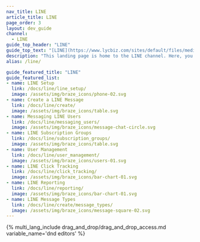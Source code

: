 ```yaml
---
nav_title: LINE
article_title: LINE
page_order: 3
layout: dev_guide
channel:
  - LINE
guide_top_header: "LINE"
guide_top_text: "[LINE](https://www.lycbiz.com/sites/default/files/media/jp/download/LINE%20Business%20Guide_202310-202403.pdf) is the most popular messaging app in Japan, with over 95 million monthly active users. In addition to messaging, LINE offers its users an “all-in-one” platform for social media, gaming, shopping, and payments.<br><br>You can integrate your LINE accounts with Braze to leverage your zero- and first-party customer data to send compelling LINE messages to the right customers based on their preferences, behaviors, and cross-channel interactions.<br><br>Sending LINE messages from Braze will draw from your account's Message Credits."
description: "This landing page is home to the LINE channel. Here, you can find articles on setting up LINE, LINE subscription groups, LINE campaigns, LINE reporting, and more."
alias: /line/

guide_featured_title: "LINE"
guide_featured_list:
- name: LINE Setup
  link: /docs/line/line_setup/
  image: /assets/img/braze_icons/phone-02.svg
- name: Create a LINE Message
  link: /docs/line/create/
  image: /assets/img/braze_icons/table.svg
- name: Messaging LINE Users
  link: /docs/line/messaging_users/
  image: /assets/img/braze_icons/message-chat-circle.svg
- name: LINE Subscription Groups
  link: /docs/line/subscription_groups/
  image: /assets/img/braze_icons/table.svg
- name: User Management
  link: /docs/line/user_management/
  image: /assets/img/braze_icons/users-01.svg
- name: LINE Click Tracking
  link: /docs/line/click_tracking/
  image: /assets/img/braze_icons/bar-chart-01.svg
- name: LINE Reporting
  link: /docs/line/reporting/
  image: /assets/img/braze_icons/bar-chart-01.svg
- name: LINE Message Types
  link: /docs/line/create/message_types/
  image: /assets/img/braze_icons/message-square-02.svg
---
```


{% multi_lang_include drag_and_drop/drag_and_drop_access.md variable_name='dnd editors' %}
